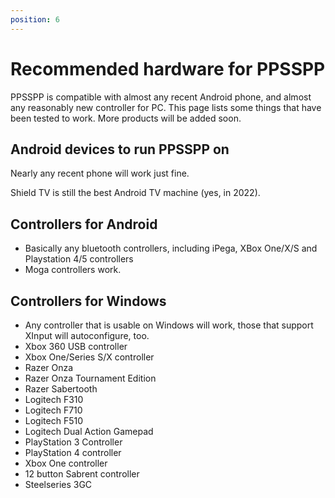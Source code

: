 ```yaml
---
position: 6
---
```

# Recommended hardware for PPSSPP

PPSSPP is compatible with almost any recent Android phone, and almost any reasonably new controller for PC. This page lists some things that have been tested to work. More products will be added soon.

## Android devices to run PPSSPP on

Nearly any recent phone will work just fine.

Shield TV is still the best Android TV machine (yes, in 2022).

## Controllers for Android

- Basically any bluetooth controllers, including iPega, XBox One/X/S and Playstation 4/5 controllers
- Moga controllers work.

## Controllers for Windows

- Any controller that is usable on Windows will work, those that support XInput will autoconfigure, too.
- Xbox 360 USB controller
- Xbox One/Series S/X controller
- Razer Onza
- Razer Onza Tournament Edition
- Razer Sabertooth
- Logitech F310
- Logitech F710
- Logitech F510
- Logitech Dual Action Gamepad
- PlayStation 3 Controller
- PlayStation 4 controller
- Xbox One controller
- 12 button Sabrent controller
- Steelseries 3GC
